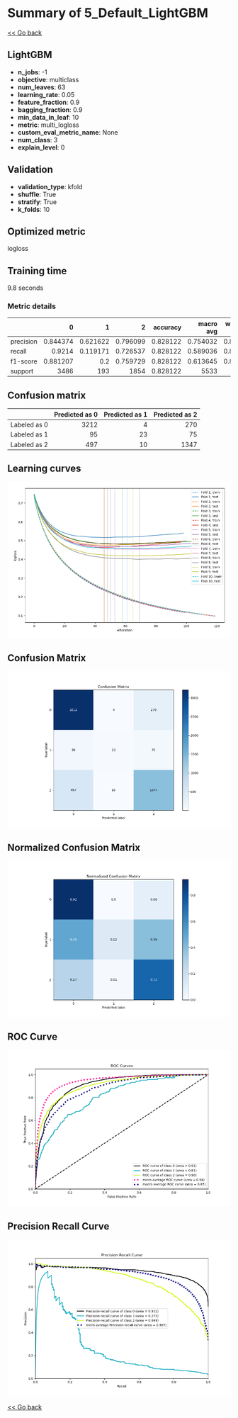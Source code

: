 # Summary of 5_Default_LightGBM

[<< Go back](../README.md)


## LightGBM
- **n_jobs**: -1
- **objective**: multiclass
- **num_leaves**: 63
- **learning_rate**: 0.05
- **feature_fraction**: 0.9
- **bagging_fraction**: 0.9
- **min_data_in_leaf**: 10
- **metric**: multi_logloss
- **custom_eval_metric_name**: None
- **num_class**: 3
- **explain_level**: 0

## Validation
 - **validation_type**: kfold
 - **shuffle**: True
 - **stratify**: True
 - **k_folds**: 10

## Optimized metric
logloss

## Training time

9.8 seconds

### Metric details
|           |           0 |          1 |           2 |   accuracy |   macro avg |   weighted avg |   logloss |
|:----------|------------:|-----------:|------------:|-----------:|------------:|---------------:|----------:|
| precision |    0.844374 |   0.621622 |    0.796099 |   0.828122 |    0.754032 |       0.820428 |  0.461241 |
| recall    |    0.9214   |   0.119171 |    0.726537 |   0.828122 |    0.589036 |       0.828122 |  0.461241 |
| f1-score  |    0.881207 |   0.2      |    0.759729 |   0.828122 |    0.613645 |       0.816741 |  0.461241 |
| support   | 3486        | 193        | 1854        |   0.828122 | 5533        |    5533        |  0.461241 |


## Confusion matrix
|              |   Predicted as 0 |   Predicted as 1 |   Predicted as 2 |
|:-------------|-----------------:|-----------------:|-----------------:|
| Labeled as 0 |             3212 |                4 |              270 |
| Labeled as 1 |               95 |               23 |               75 |
| Labeled as 2 |              497 |               10 |             1347 |

## Learning curves
![Learning curves](learning_curves.png)
## Confusion Matrix

![Confusion Matrix](confusion_matrix.png)


## Normalized Confusion Matrix

![Normalized Confusion Matrix](confusion_matrix_normalized.png)


## ROC Curve

![ROC Curve](roc_curve.png)


## Precision Recall Curve

![Precision Recall Curve](precision_recall_curve.png)



[<< Go back](../README.md)

